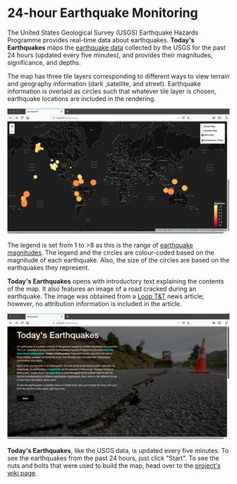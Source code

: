# 24-hour Earthquake Monitoring
The United States Geological Survey (USGS) Earthquake Hazards Programme provides real-time data about earthquakes. __Today's Earthquakes__ maps the [earthquake data](https://earthquake.usgs.gov/earthquakes/feed/v1.0/summary/all_day.geojson) collected by the USGS for the past 24 hours (updated every five minutes), and provides their magnitudes, significance, and depths.

The map has three tile layers corresponding to different ways to view terrain and geography information (dark ,satellite, and street). Earthquake information is overlaid as circles such that whatever tile layer is chosen, earthquake locations are included in the rendering.

![quake-map](https://github.com/rochiecuevas/USGS-earthquakes/blob/master/Screenshots/quake_map.png)

The legend is set from 1 to >8 as this is the range of [earthquake magnitudes](https://www.britannica.com/science/earthquake-geology/Earthquake-magnitude). The legend and the circles are colour-coded based on the magnitude of each earthquake. Also, the size of the circles are based on the earthquakes they represent.

__Today's Earthquakes__ opens with introductory text explaining the contents of the map. It also features an image of a road cracked during an earthquake. The image was obtained from a [Loop T&T](http://www.looptt.com/content/10-worst-earthquakes-tt) news article; however, no attribution information is included in the article.

![hero-section](https://github.com/rochiecuevas/USGS-earthquakes/blob/master/Screenshots/hero_section.png)

__Today's Earthquakes__, like the USGS data, is updated every five minutes. To see the earthquakes from the past 24 hours, just click "Start". To see the nuts and bolts that were used to build the map, head over to the [project's wiki page](https://github.com/rochiecuevas/USGS-earthquakes/wiki).